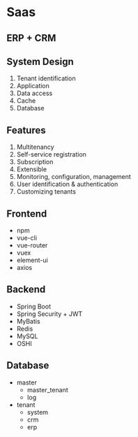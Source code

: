 # Saas

## ERP + CRM

## System Design
1. Tenant identification
2. Application
3. Data access
4. Cache
5. Database

## Features
1. Multitenancy
2. Self-service registration
3. Subscription
4. Extensible
5. Monitoring, configuration, management
6. User identification & authentication
7. Customizing tenants

## Frontend
- npm
- vue-cli
- vue-router
- vuex
- element-ui
- axios

## Backend
- Spring Boot
- Spring Security + JWT
- MyBatis
- Redis
- MySQL
- OSHI

## Database
- master
  - master_tenant
  - log
- tenant
  - system
  - crm
  - erp
 
  
